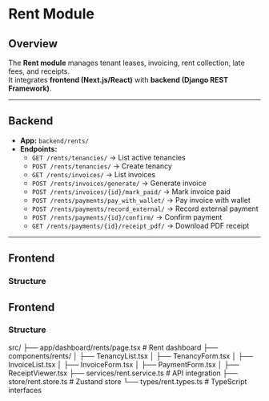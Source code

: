 # Rent Module

## Overview
The **Rent module** manages tenant leases, invoicing, rent collection, late fees, and receipts.  
It integrates **frontend (Next.js/React)** with **backend (Django REST Framework)**.

---

## Backend
- **App:** `backend/rents/`
- **Endpoints:**  
  - `GET /rents/tenancies/` → List active tenancies  
  - `POST /rents/tenancies/` → Create tenancy  
  - `GET /rents/invoices/` → List invoices  
  - `POST /rents/invoices/generate/` → Generate invoice  
  - `POST /rents/invoices/{id}/mark_paid/` → Mark invoice paid  
  - `POST /rents/payments/pay_with_wallet/` → Pay invoice with wallet  
  - `POST /rents/payments/record_external/` → Record external payment  
  - `POST /rents/payments/{id}/confirm/` → Confirm payment  
  - `GET /rents/payments/{id}/receipt_pdf/` → Download PDF receipt  

---

## Frontend
### Structure


## Frontend
### Structure

src/ ├── app/dashboard/rents/page.tsx         # Rent dashboard ├── components/rents/ │    ├── TenancyList.tsx │    ├── TenancyForm.tsx │    ├── InvoiceList.tsx │    ├── InvoiceForm.tsx │    ├── PaymentForm.tsx │    ├── ReceiptViewer.tsx ├── services/rent.service.ts             # API integration ├── store/rent.store.ts                  # Zustand store └── types/rent.types.ts                  # TypeScript interfaces
